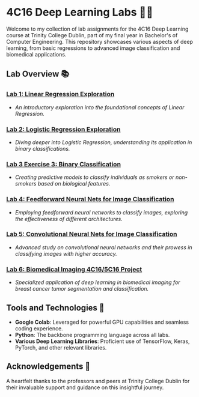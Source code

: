 # 4C16 Deep Learning Labs 🧠🤖

Welcome to my collection of lab assignments for the 4C16 Deep Learning course at Trinity College Dublin, part of my final year in Bachelor's of Computer Engineering. This repository showcases various aspects of deep learning, from basic regressions to advanced image classification and biomedical applications.

## Lab Overview 📚

### [Lab 1: Linear Regression Exploration](https://github.com/Mihirtcd/4C16_2324-Deep-Learning-/blob/main/lab-01)
- _An introductory exploration into the foundational concepts of Linear Regression._

### [Lab 2: Logistic Regression Exploration](https://github.com/Mihirtcd/4C16_2324-Deep-Learning-/blob/main/lab-02)
- _Diving deeper into Logistic Regression, understanding its application in binary classifications._

### [Lab 3 Exercise 3: Binary Classification](https://github.com/Mihirtcd/4C16_2324-Deep-Learning-/blob/main/lab-03)
- _Creating predictive models to classify individuals as smokers or non-smokers based on biological features._

### [Lab 4: Feedforward Neural Nets for Image Classification](https://github.com/Mihirtcd/4C16_2324-Deep-Learning-/blob/main/lab-04)
- _Employing feedforward neural networks to classify images, exploring the effectiveness of different architectures._

### [Lab 5: Convolutional Neural Nets for Image Classification](https://github.com/Mihirtcd/4C16_2324-Deep-Learning-/blob/main/lab-05)
- _Advanced study on convolutional neural networks and their prowess in classifying images with higher accuracy._

### [Lab 6: Biomedical Imaging 4C16/5C16 Project](https://github.com/Mihirtcd/4C16_2324-Deep-Learning-/blob/main/lab-06)
- _Specialized application of deep learning in biomedical imaging for breast cancer tumor segmentation and classification._

## Tools and Technologies 🔧

- **Google Colab**: Leveraged for powerful GPU capabilities and seamless coding experience.
- **Python**: The backbone programming language across all labs.
- **Various Deep Learning Libraries**: Proficient use of TensorFlow, Keras, PyTorch, and other relevant libraries.

## Acknowledgements 🙏

A heartfelt thanks to the professors and peers at Trinity College Dublin for their invaluable support and guidance on this insightful journey.

